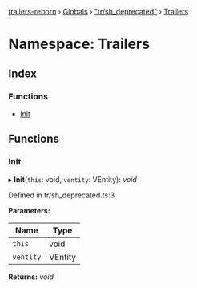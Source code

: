 [trailers-reborn](../README.md) › [Globals](../globals.md) › ["tr/sh_deprecated"](_tr_sh_deprecated_.md) › [Trailers](_tr_sh_deprecated_.trailers.md)

# Namespace: Trailers

## Index

### Functions

* [Init](_tr_sh_deprecated_.trailers.md#init)

## Functions

###  Init

▸ **Init**(`this`: void, `ventity`: VEntity): *void*

Defined in tr/sh_deprecated.ts:3

**Parameters:**

Name | Type |
------ | ------ |
`this` | void |
`ventity` | VEntity |

**Returns:** *void*
